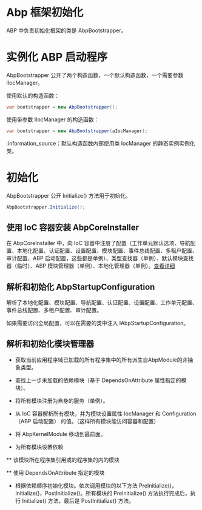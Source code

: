 # Abp 框架初始化

ABP 中负责初始化框架的类是 AbpBootstrapper。

# 实例化 ABP 启动程序

AbpBootstrapper 公开了两个构造函数，一个默认构造函数，一个需要参数 IIocManager。

使用默认的构造函数：

```csharp
var bootstrapper = new AbpBootstrapper();
```

使用带参数 IIocManager 的构造函数：

```csharp
var bootstrapper = new AbpBootstrapper(aIocManager);
```

:information_source：默认构造函数内部使用类 IocManager 的静态实例实例化类。

# 初始化

AbpBootstrapper 公开 Initialize() 方法用于初始化。

```csharp
AbpBootstrapper.Initialize();
```

## 使用 IoC 容器安装 AbpCoreInstaller

在 AbpCoreInstaller 中，向 IoC 容器中注册了配置（工作单元默认选项、导航配置、本地化配置、认证配置、设置配置、模块配置、事件总线配置、多租户配置、审计配置、ABP 启动配置，这些都是单例）、类型查找器（单例）、默认模块查找器（临时）、ABP 模块管理器（单例）、本地化管理器（单例）。[查看详细](abpCoreInstaller.md)

## 解析和初始化 AbpStartupConfiguration

解析了本地化配置、模块配置、导航配置、认证配置、设置配置、工作单元配置、事件总线配置、多租户配置、审计配置。

如果需要访问全局配置，可以在需要的类中注入 IAbpStartupConfiguration。

## 解析和初始化模块管理器

* 获取当前应用程序域已加载的所有程序集中的所有派生自AbpModule的非抽象类型。

* 查找上一步未加载的依赖模块（基于 DependsOnAttribute 属性指定的模块）。

* 将所有模块注册为自身的服务（单例）。

* 从 IoC 容器解析所有模块，并为模块设置属性 IocManager 和 Configuration（ABP 启动配置） 的值。（这样所有模块能访问容器和配置）

* 将 AbpKernelModule 移动到最前面。

* 为所有模块设置依赖

** 该模块所在程序集引用或的程序集的内的模块

** 使用 DependsOnAttribute 指定的模块

* 根据依赖顺序初始化模块。依次调用模块的以下方法 PreInitialize()，Initialize()，PostInitialize()。所有模块的 PreInitialize() 方法执行完成后，执行 Initialize() 方法，最后是 PostInitialize() 方法。


